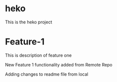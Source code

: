 # heko
This is the heko project

# Feature-1 
This is description of feature one

New Feature 1 functionality added from Remote Repo 

Adding changes to readme file from local